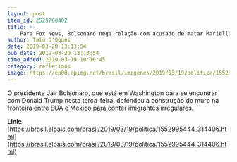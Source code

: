 ```yaml
---
layout: post
item_id: 2529760402
title: >-
    Para Fox News, Bolsonaro nega relação com acusado de matar Marielle e defende muro de Trump
author: Tatu D'Oquei
date: 2019-03-20 13:13:54
pub_date: 2019-03-20 13:13:54
time_added: 2019-03-19 18:16:45
category: refletimos
image: https://ep00.epimg.net/brasil/imagenes/2019/03/19/politica/1552995444_314406_1552996001_rrss_normal.jpg
---
```


O presidente Jair Bolsonaro, que está em Washington para se encontrar com Donald Trump nesta terça-feira, defendeu a construção do muro na fronteira entre EUA e México para conter imigrantes irregulares.

**Link:** [https://brasil.elpais.com/brasil/2019/03/19/politica/1552995444_314406.html](https://brasil.elpais.com/brasil/2019/03/19/politica/1552995444_314406.html)

